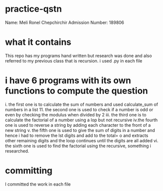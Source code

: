 # practice-qstn
Name: Meli Ronel Chepchirchir
Admission Number: 189806
# what it contains
This repo has my programs hand written but research was done and also referred to my previous class that is recursion.
i used .py in each file 
# i have 6 programs with its own functions to compute the question
i. the first one is to calculate the sum of numbers and used calculate_sum of numbers in a list
11. the second one is used to check if a number is odd or even by checking the modulus when divided by 2
iii. the third one is to calculate the factorial of a number using a lop but not recursive
iv.the fourth one is used to reverse a string by adding each character to the front of a new string
v. the fifth one is used to give the sum of digits in a number and hence i had to remove the lst digits and add to the total= o and extracts other remaining digits and the loop continues until the digits are all added
vi. the sixth one is used to find the factorial using the recursive, something i researched.
# committing
I committed the work in each file

